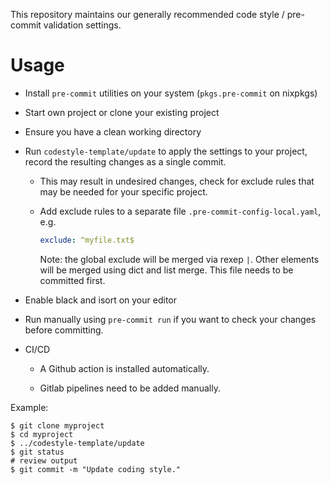 This repository maintains our generally recommended code style / pre-commit validation settings.

# Usage

* Install `pre-commit` utilities on your system (`pkgs.pre-commit` on nixpkgs)

* Start own project or clone your existing project

* Ensure you have a clean working directory

* Run `codestyle-template/update` to apply the settings to your project, record the resulting changes as a single commit.

  * This may result in undesired changes, check for exclude rules that may be needed for your specific project.

  * Add exclude rules to a separate file `.pre-commit-config-local.yaml`, e.g.
    ```yaml
    exclude: ^myfile.txt$
    ```

    Note: the global exclude will be merged via rexep `|`. Other elements will be merged using dict and list merge. This file needs to be committed first.

* Enable black and isort on your editor

* Run manually using `pre-commit run` if you want to check your changes before committing.

* CI/CD

  * A Github action is installed automatically. 

  * Gitlab pipelines need to be added manually.

Example:

```console 
$ git clone myproject
$ cd myproject
$ ../codestyle-template/update
$ git status
# review output
$ git commit -m "Update coding style."
```
